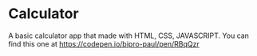 # Calculator
A basic calculator app that made with HTML, CSS, JAVASCRIPT. You can find this one at https://codepen.io/bipro-paul/pen/RBqQzr
